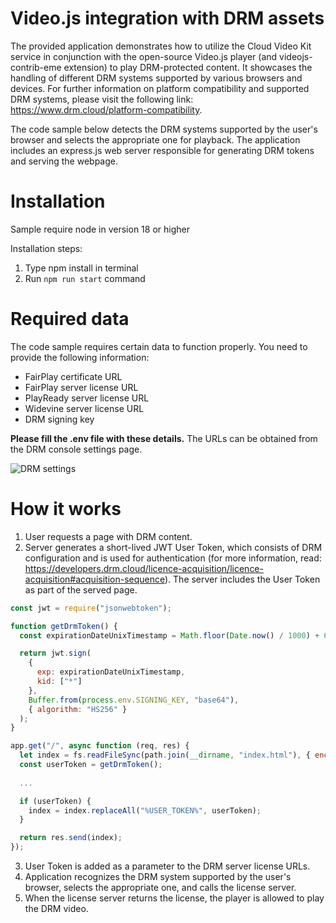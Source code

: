 # Video.js integration with DRM assets

The provided application demonstrates how to utilize the Cloud Video Kit service in conjunction with the open-source Video.js player (and videojs-contrib-eme extension) to play DRM-protected content. It showcases the handling of different DRM systems supported by various browsers and devices. For further information on platform compatibility and supported DRM systems, please visit the following link: https://www.drm.cloud/platform-compatibility.

The code sample below detects the DRM systems supported by the user's browser and selects the appropriate one for playback. The application includes an express.js web server responsible for generating DRM tokens and serving the webpage.

# Installation
Sample require node in version 18 or higher

Installation steps:
1. Type npm install in terminal
2. Run `npm run start` command

# Required data
The code sample requires certain data to function properly. You need to provide the following information:
- FairPlay certificate URL
- FairPlay server license URL
- PlayReady server license URL
- Widevine server license URL
- DRM signing key

**Please fill the .env file with these details.** The URLs can be obtained from the DRM console settings page.

![DRM settings](https://iili.io/JkGl5FI.png)

# How it works

1. User requests a page with DRM content.
2. Server generates a short-lived JWT User Token, which consists of DRM configuration and is used for authentication (for more information, read: https://developers.drm.cloud/licence-acquisition/licence-acquisition#acquisition-sequence). The server includes the User Token as part of the served page.

```js
const jwt = require("jsonwebtoken");

function getDrmToken() {
  const expirationDateUnixTimestamp = Math.floor(Date.now() / 1000) + 60 * 10; // short-lived token, eg. 10 minutes

  return jwt.sign(
    {
      exp: expirationDateUnixTimestamp,
      kid: ["*"]
    },
    Buffer.from(process.env.SIGNING_KEY, "base64"),
    { algorithm: "HS256" }
  );
}

app.get("/", async function (req, res) {
  let index = fs.readFileSync(path.join(__dirname, "index.html"), { encoding: "utf8" });
  const userToken = getDrmToken();
  
  ...

  if (userToken) {
    index = index.replaceAll("%USER_TOKEN%", userToken);
  }

  return res.send(index);
});
```
3. User Token is added as a parameter to the DRM server license URLs.
4. Application recognizes the DRM system supported by the user's browser, selects the appropriate one, and calls the license server.
5. When the license server returns the license, the player is allowed to play the DRM video.
